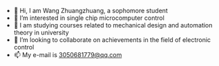 - 👋 Hi, I am Wang Zhuangzhuang, a sophomore student
- 👀 I’m interested in single chip microcomputer control
- 🌱 I am studying courses related to mechanical design and automation theory in university
- 💞️ I’m looking to collaborate on achievements in the field of electronic control
- 📫 My e-mail is 3050681779@qq.com

<!---
wzznb666/wzznb666 is a ✨ special ✨ repository because its `README.md` (this file) appears on your GitHub profile.
You can click the Preview link to take a look at your changes.
--->
